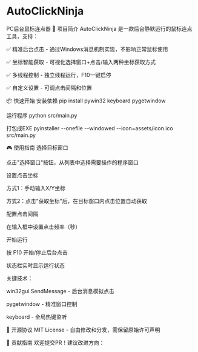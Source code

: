 # AutoClickNinja
PC后台鼠标连点器
🚀 项目简介
AutoClickNinja 是一款后台静默运行的鼠标连点工具，支持：

✅ 精准后台点击 - 通过Windows消息机制实现，不影响正常鼠标使用

✅ 坐标智能获取 - 可视化选择窗口+点击/输入两种坐标获取方式

✅ 多线程控制 - 独立线程运行，F10一键启停

✅ 自定义设置 - 可调点击间隔和位置

📦 快速开始
安装依赖
pip install pywin32 keyboard pygetwindow

运行程序
python src/main.py

打包成EXE
pyinstaller --onefile --windowed --icon=assets/icon.ico src/main.py

🎮 使用指南
选择目标窗口

点击"选择窗口"按钮，从列表中选择需要操作的程序窗口

设置点击坐标

方式1：手动输入X/Y坐标

方式2：点击"获取坐标"后，在目标窗口内点击位置自动获取

配置点击间隔

在输入框中设置点击频率（秒）

开始运行

按 F10 开始/停止后台点击

状态栏实时显示运行状态

关键技术：

win32gui.SendMessage - 后台消息模拟点击

pygetwindow - 精准窗口控制

keyboard - 全局热键监听

📜 开源协议
MIT License - 自由修改和分发，需保留原始许可声明

🤝 贡献指南
欢迎提交PR！建议改进方向：
